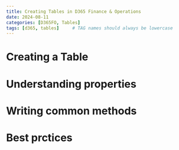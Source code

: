 ```yaml
---
title: Creating Tables in D365 Finance & Operations
date: 2024-08-11
categories: [D365FO, Tables]
tags: [d365, tables]     # TAG names should always be lowercase
---
```


# Creating a Table

# Understanding properties

# Writing common methods 

# Best prctices 